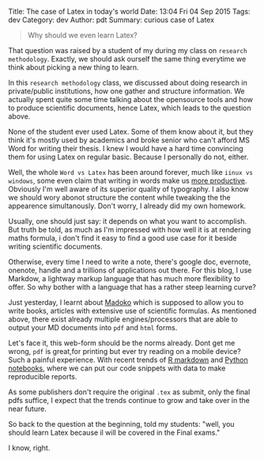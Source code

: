 Title: The case of Latex in today's world
Date: 13:04 Fri 04 Sep 2015
Tags: dev
Category: dev
Author: pdt
Summary: curious case of Latex

> Why should we even learn Latex?

That question was raised by a student of my during my class on
`research methodology`. Exactly, we should ask ourself the same thing
everytime we think about picking a new thing to learn.

In this `research methodology` class, we discussed about doing research
in private/public institutions, how one gather and structure information.
We actually spent quite some time talking about the opensource
tools and how to produce scientific documents, hence Latex,
which leads to the question above.

None of the student ever used Latex. Some of them know about it, but
they think it's mostly used by academics and broke senior who can't
afford MS Word for writing their thesis. I knew I would have
a hard time convincing them for using Latex on regular basic.
Because I personally do not, either.

Well, the whole `Word vs Latex` has been around forever, much like
`iinux vs windows`, some even claim that writing in words make us
[more productive](http://mappingignorance.org/2015/04/06/word-or-latex-typesetting-which-one-is-more-productive-finally-scientifically-assessed/).
Obviously I'm well aware of its superior quality of typography.
I also know we should wory abonot structure the content while tweaking the
the appearence simultanously. Don't worry, I already did my own homework.

Usually, one should just say: it depends on what you want to accomplish.
But truth be told, as much as I'm impressed with how well it is at rendering
maths formula, i don't find it easy to find a good use case for it beside
writing scientific documents.

<!-- Typically, when you want to publish an article you can go to the he publishers's site -->
<!-- where they already have a styling file available to make ensure the -->
<!-- consitence of the look-and-feel of the submitted works. That way, like mentioned above, -->
<!-- you can worry less about styling your work. -->


Otherwise, every time I need to write a note, there's google doc, evernote,
onenote, handle and a trillions of applications out there. For this blog,
I use Markdow, a lightway markup language that has much more flexibility to offer.
So why bother with a language that has a rather steep learning curve?

Just yesterday, I learnt about [Madoko](https://www.madoko.net/) which
is supposed to allow you to write books, articles with extensive use of
scientific formulas. As mentioned above, there exist already multiple
engines/processors that are able to output your MD documents into
`pdf` and `html` forms.

Let's face it, this web-form should be the norms already. Dont get me wrong,
`pdf` is great,for printing but ever try reading on a mobile device?
Such a painful experience. With recent trends of
[R markdown](http://rmarkdown.rstudio.com/)
and [Python notebooks](http://ipython.org/notebook.html), where we can put
our code snippets with data to make reproducible reports. 

As some publishers don't require the original `.tex` as submit, only the final
pdfs suffice, I expect that the trends continue to grow and take over
in the near future.

So back to the question at the beginning, told my students: "well, you should
learn Latex because il will be covered in the Final exams."

I know, right.
